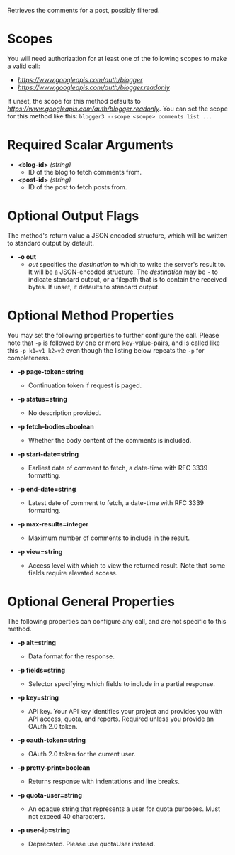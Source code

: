 Retrieves the comments for a post, possibly filtered.
# Scopes

You will need authorization for at least one of the following scopes to make a valid call:

* *https://www.googleapis.com/auth/blogger*
* *https://www.googleapis.com/auth/blogger.readonly*

If unset, the scope for this method defaults to *https://www.googleapis.com/auth/blogger.readonly*.
You can set the scope for this method like this: `blogger3 --scope <scope> comments list ...`
# Required Scalar Arguments
* **&lt;blog-id&gt;** *(string)*
    - ID of the blog to fetch comments from.
* **&lt;post-id&gt;** *(string)*
    - ID of the post to fetch posts from.

# Optional Output Flags

The method's return value a JSON encoded structure, which will be written to standard output by default.

* **-o out**
    - *out* specifies the *destination* to which to write the server's result to.
      It will be a JSON-encoded structure.
      The *destination* may be `-` to indicate standard output, or a filepath that is to contain the received bytes.
      If unset, it defaults to standard output.
# Optional Method Properties

You may set the following properties to further configure the call. Please note that `-p` is followed by one 
or more key-value-pairs, and is called like this `-p k1=v1 k2=v2` even though the listing below repeats the
`-p` for completeness.

* **-p page-token=string**
    - Continuation token if request is paged.

* **-p status=string**
    - No description provided.

* **-p fetch-bodies=boolean**
    - Whether the body content of the comments is included.

* **-p start-date=string**
    - Earliest date of comment to fetch, a date-time with RFC 3339 formatting.

* **-p end-date=string**
    - Latest date of comment to fetch, a date-time with RFC 3339 formatting.

* **-p max-results=integer**
    - Maximum number of comments to include in the result.

* **-p view=string**
    - Access level with which to view the returned result. Note that some fields require elevated access.

# Optional General Properties

The following properties can configure any call, and are not specific to this method.

* **-p alt=string**
    - Data format for the response.

* **-p fields=string**
    - Selector specifying which fields to include in a partial response.

* **-p key=string**
    - API key. Your API key identifies your project and provides you with API access, quota, and reports. Required unless you provide an OAuth 2.0 token.

* **-p oauth-token=string**
    - OAuth 2.0 token for the current user.

* **-p pretty-print=boolean**
    - Returns response with indentations and line breaks.

* **-p quota-user=string**
    - An opaque string that represents a user for quota purposes. Must not exceed 40 characters.

* **-p user-ip=string**
    - Deprecated. Please use quotaUser instead.
